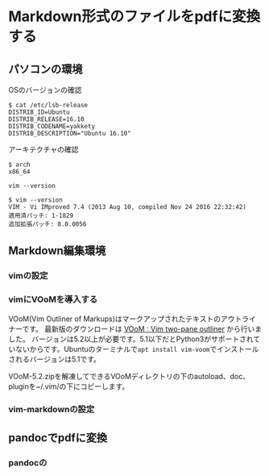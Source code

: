 # Markdown形式のファイルをpdfに変換する

## パソコンの環境

OSのバージョンの確認

~~~
$ cat /etc/lsb-release
DISTRIB_ID=Ubuntu
DISTRIB_RELEASE=16.10
DISTRIB_CODENAME=yakkety
DISTRIB_DESCRIPTION="Ubuntu 16.10"
~~~
アーキテクチャの確認
~~~
$ arch
x86_64
~~~
`vim --version`
~~~
$ vim --version
VIM - Vi IMproved 7.4 (2013 Aug 10, compiled Nov 24 2016 22:32:42)
適用済パッチ: 1-1829
追加拡張パッチ: 8.0.0056
~~~

## Markdown編集環境

### vimの設定

### vimにVOoMを導入する

VOoM(Vim Outliner of Markups)はマークアップされたテキストのアウトライナーです。
最新版のダウンロードは [VOoM : Vim two-pane outliner](http://www.vim.org/scripts/script.php?script_id=2657) から行いました。
バージョンは5.2以上が必要です。5.1以下だとPython3がサポートされていないからです。Ubuntuのターミナルで`apt install vim-voom`でインストールされるバージョンは5.1です。

VOoM-5.2.zipを解凍してできるVOoMディレクトリの下のautoload、doc、pluginを~/.vim/の下にコピーします。

### vim-markdownの設定

## pandocでpdfに変換

### pandocの
